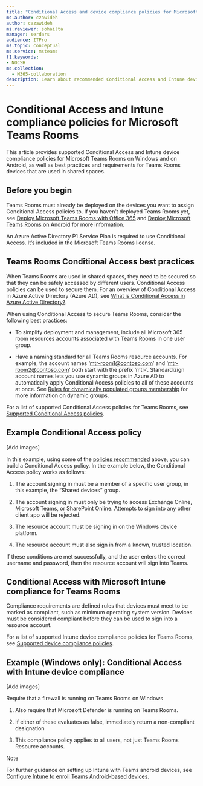 ```yaml
---
title: "Conditional Access and device compliance policies for Microsoft Teams Rooms"
ms.author: czawideh
author: cazawideh
ms.reviewer: sohailta
manager: serdars
audience: ITPro
ms.topic: conceptual
ms.service: msteams
f1.keywords:
- NOCSH
ms.collection: 
  - M365-collaboration
description: Learn about recommended Conditional Access and Intune device compliance policies and best practices for Microsoft Teams Rooms.
---
```


# Conditional Access and Intune compliance policies for Microsoft Teams Rooms

This article provides supported Conditional Access and Intune device compliance policies for Microsoft Teams Rooms on Windows and on Android, as well as best
practices and requirements for Teams Rooms devices that are used in shared spaces.

## Before you begin

Teams Rooms must already be deployed on the devices you want to assign
Conditional Access policies to. If you haven’t deployed Teams Rooms yet,
see [Deploy Microsoft Teams Rooms with Office 365](/rooms/with-office-365.md)
and [Deploy Microsoft Teams Rooms on Android](collab-bar-deploy.md)
for more information.

An Azure Active Directory P1 Service Plan is required to use Conditional
Access. It’s included in the Microsoft Teams Rooms license.

## Teams Rooms Conditional Access best practices 

When Teams Rooms are used in shared spaces, they need to be secured so
that they can be safely accessed by different users. Conditional Access
policies can be used to secure them. For an overview of Conditional
Access in Azure Active Directory (Azure AD), see [What is Conditional
Access in Azure Active Directory?](/azure/active-directory/conditional-access/overview).

When using Conditional Access to secure Teams Rooms, consider the
following best practices:

-   To simplify deployment and management, include all Microsoft 365
    room resources accounts associated with Teams Rooms in one user
    group.

-   Have a naming standard for all Teams Rooms resource accounts. For
    example, the account names ‘mtr-room1@contoso.com’ and
    ‘mtr-room2@contoso.com’ both start with the prefix ‘mtr-‘.
    Standardizign account names lets you use dynamic groups in Azure AD
    to automatically apply Conditional Access policies to all of these
    accounts at once. See [Rules for dynamically populated groups membership](/azure/active-directory/enterprise-users/groups-dynamic-membership) for more information on dynamic groups.

For a list of supported Conditional Access policies for Teams Rooms, see [Supported Conditional Access policies](supported-ca-and-compliance-policies.md#supported-conditional-access-policies).

## Example Conditional Access policy
 
[Add images]

In this example, using some of the <u>policies recommended</u> above,
you can build a Conditional Access policy. In the example below, the
Conditional Access policy works as follows: 

1.  The account signing in must be a member of a specific user group, in
    this example, the “Shared devices” group.

2.  The account signing in must only be trying to access Exchange
    Online, Microsoft Teams, or SharePoint Online. Attempts to sign into
    any other client app will be rejected.

3.  The resource account must be signing in on the Windows device
    platform.

4.  The resource account must also sign in from a known, trusted
    location.

If these conditions are met successfully, and the user enters the
correct username and password, then the resource account will sign into
Teams.

## Conditional Access with Microsoft Intune compliance for Teams Rooms

Compliance requirements are defined rules that devices must meet to be
marked as compliant, such as minimum operating system version. Devices
must be considered compliant before they can be used to sign into a
resource account.

For a list of supported Intune device compliance policies for Teams Rooms, see [Supported device compliance policies](supported-ca-and-compliance-policies.md#supported-device-compliance-policies).

## Example (Windows only): Conditional Access with Intune device compliance 

[Add images]

Require that a firewall is running on Teams Rooms on Windows

1.  Also require that Microsoft Defender is running on Teams Rooms. 

2.  If either of these evaluates as false, immediately return a
    non-compliant designation 

3.  This compliance policy applies to all users, not just Teams Rooms
    Resource accounts. 

> [!NOTE]
> For further guidance on setting up Intune with Teams android devices, see [Configure Intune to enroll Teams Android-based devices](phones-displays-deploy.md#configure-intune-to-enroll-teams-android-based-devices).
